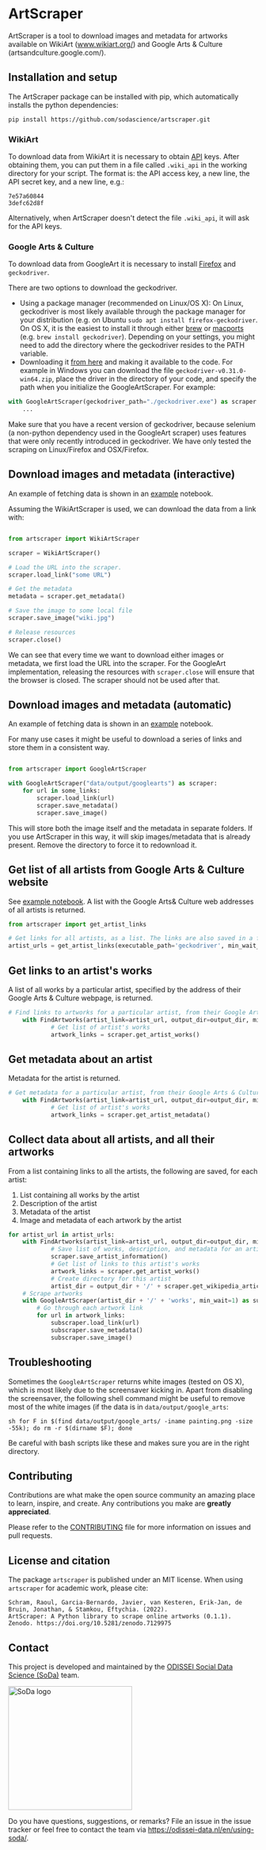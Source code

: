 
# ArtScraper

ArtScraper is a tool to download images and metadata for artworks available on
WikiArt (www.wikiart.org/) and Google Arts & Culture
(artsandculture.google.com/).


## Installation and setup

The ArtScraper package can be installed with pip, which automatically installs
the python dependencies:

```
pip install https://github.com/sodascience/artscraper.git
```


### WikiArt

To download data from WikiArt it is necessary to obtain
[API](https://www.wikiart.org/en/App/GetApi) keys. After obtaining them, you
can put them in a file called `.wiki_api` in the working directory for your
script. The format is: the API access key, a new line, the API secret key, and
a new line, e.g.:

```
7e57a60844
3defc62d8f
```

Alternatively, when ArtScraper doesn't detect the file `.wiki_api`, it will
ask for the API keys.

### Google Arts & Culture

To download data from GoogleArt it is necessary to install 
[Firefox](https://www.mozilla.org/en-US/firefox/new/) and `geckodriver`. 

There are two options to download the geckodriver.
- Using a package manager (recommended on Linux/OS X): On Linux, geckodriver 
is most likely available through the package manager for your distribution
(e.g. on Ubuntu `sudo apt install firefox-geckodriver`. On OS X, it is the 
easiest to install it through either [brew](https://formulae.brew.sh/formula/geckodriver#default) or [macports](https://ports.macports.org/port/geckodriver/) (e.g. `brew install geckodriver`). Depending on your settings, you might need to add the directory where the geckodriver resides to the PATH variable. 
- Downloading it [from here](https://github.com/mozilla/geckodriver/releases) and making it available to the code. For example in Windows you can download the file `geckodriver-v0.31.0-win64.zip`, place the driver in the directory of your code, and specify the path when you initialize the GoogleArtScraper. For example:
```python
with GoogleArtScraper(geckodriver_path="./geckodriver.exe") as scraper:
    ...
```

Make sure that you have a recent version of geckodriver, because selenium (a non-python dependency used in the GoogleArt scraper) uses features that were only recently introduced 
in geckodriver. We have only tested the scraping on Linux/Firefox and OSX/Firefox.


## Download images and metadata (interactive)

An example of fetching data is shown in an
[example](examples/example_artscraper.ipynb) notebook. 

Assuming the WikiArtScraper
is used, we can download the data from a link with:

```python

from artscraper import WikiArtScraper

scraper = WikiArtScraper()

# Load the URL into the scraper.
scraper.load_link("some URL")

# Get the metadata
metadata = scraper.get_metadata()

# Save the image to some local file
scraper.save_image("wiki.jpg")

# Release resources
scraper.close()
```

We can see that every time we want to download either images or metadata, we
first load the URL into the scraper. For the GoogleArt implementation,
releasing the resources with `scraper.close` will ensure that the browser is
closed. The scraper should not be used after that.

## Download images and metadata (automatic)

An example of fetching data is shown in an
[example](examples/example_artscraper.ipynb) notebook.

For many use cases it might be useful to download a series of links and store
them in a consistent way.

```python

from artscraper import GoogleArtScraper

with GoogleArtScraper("data/output/googlearts") as scraper:
    for url in some_links:
        scraper.load_link(url)
        scraper.save_metadata()
        scraper.save_image()
```

This will store both the image itself and the metadata in separate folders. If
you use ArtScraper in this way, it will skip images/metadata that is already
present. Remove the directory to force it to redownload it.

## Get list of all artists from Google Arts & Culture website

See [example notebook](examples/example_collect_all_artworks.ipynb). A list with the Google Arts& Culture web addresses of all artists is returned.
```python
from artscraper import get_artist_links

# Get links for all artists, as a list. The links are also saved in a file.
artist_urls = get_artist_links(executable_path='geckodriver', min_wait_time=1, output_file='artist_links.txt')
```

## Get links to an artist's works
A list of all works by a particular artist, specified by the address of their Google Arts & Culture webpage, is returned.
  
```python
# Find links to artworks for a particular artist, from their Google Arts & Culture webpage url
    with FindArtworks(artist_link=artist_url, output_dir=output_dir, min_wait_time=1) as scraper:
		    # Get list of artist's works
            artwork_links = scraper.get_artist_works()
```

## Get metadata about an artist
Metadata for the artist is returned.
```python
# Get metadata for a particular artist, from their Google Arts & Culture webpage url
    with FindArtworks(artist_link=artist_url, output_dir=output_dir, min_wait_time=1) as scraper:
		    # Get list of artist's works
            artwork_links = scraper.get_artist_metadata()
```

## Collect data about all artists, and all their artworks
From a list containing links to all the artists, the following are saved, for each artist:
1. List containing all works by the artist
2. Description of the artist
3. Metadata of the artist
4. Image and metadata of each artwork by the artist
```python
for artist_url in artist_urls:
    with FindArtworks(artist_link=artist_url, output_dir=output_dir, min_wait_time=1) as scraper:
            # Save list of works, description, and metadata for an artist
            scraper.save_artist_information()
            # Get list of links to this artist's works 
            artwork_links = scraper.get_artist_works()
            # Create directory for this artist
            artist_dir = output_dir + '/' + scraper.get_wikipedia_article_title()
    # Scrape artworks
    with GoogleArtScraper(artist_dir + '/' + 'works', min_wait=1) as subscraper:
        # Go through each artwork link
        for url in artwork_links:
            subscraper.load_link(url)
            subscraper.save_metadata()
            subscraper.save_image()
```

## Troubleshooting

Sometimes the `GoogleArtScraper` returns white images (tested on OS X), which
is most likely due to the screensaver kicking in. Apart from disabling the
screensaver, the following shell command might be useful to remove most of the
white images (if the data is in `data/output/google_arts`:

```
sh for F in $(find data/output/google_arts/ -iname painting.png -size -55k); do rm -r $(dirname $F); done
```

Be careful with bash scripts like these and makes sure you are in the right
directory.

## Contributing

Contributions are what make the open source community an amazing place
to learn, inspire, and create. Any contributions you make are **greatly
appreciated**.

Please refer to the
[CONTRIBUTING](https://github.com/sodascience/artscraper/blob/main/CONTRIBUTING.md)
file for more information on issues and pull requests.

## License and citation

The package `artscraper` is published under an MIT license. When using `artscraper` for academic work, please cite:

    Schram, Raoul, Garcia-Bernardo, Javier, van Kesteren, Erik-Jan, de Bruin, Jonathan, & Stamkou, Eftychia. (2022). 
    ArtScraper: A Python library to scrape online artworks (0.1.1). Zenodo. https://doi.org/10.5281/zenodo.7129975


## Contact

This project is developed and maintained by the [ODISSEI Social Data
Science (SoDa)](https://odissei-data.nl/nl/soda/) team.

<img src="soda_logo.png" alt="SoDa logo" width="250px"/>

Do you have questions, suggestions, or remarks? File an issue in the issue
tracker or feel free to contact the team via
https://odissei-data.nl/en/using-soda/.
